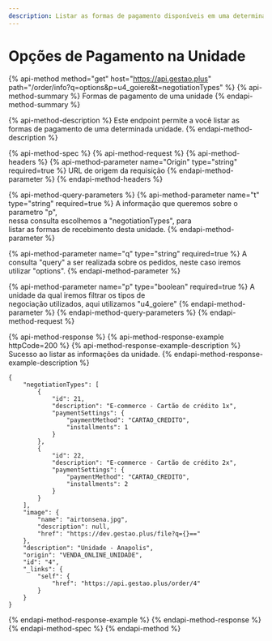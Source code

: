 ```yaml
---
description: Listar as formas de pagamento disponíveis em uma determinada unidade.
---
```


# Opções de Pagamento na Unidade

{% api-method method="get" host="https://api.gestao.plus" path="/order/info?q=options&p=u4\_goiere&t=negotiationTypes" %}
{% api-method-summary %}
Formas de pagamento de uma unidade
{% endapi-method-summary %}

{% api-method-description %}
Este endpoint permite a você listar as formas de pagamento de uma determinada unidade.
{% endapi-method-description %}

{% api-method-spec %}
{% api-method-request %}
{% api-method-headers %}
{% api-method-parameter name="Origin" type="string" required=true %}
URL de origem da requisição
{% endapi-method-parameter %}
{% endapi-method-headers %}

{% api-method-query-parameters %}
{% api-method-parameter name="t" type="string" required=true %}
A informação que queremos sobre o parametro "p",  
nessa consulta escolhemos a "negotiationTypes", para  
listar as formas de recebimento desta unidade.
{% endapi-method-parameter %}

{% api-method-parameter name="q" type="string" required=true %}
A consulta "query" a ser realizada sobre os pedidos, neste caso iremos utilizar "options".
{% endapi-method-parameter %}

{% api-method-parameter name="p" type="boolean" required=true %}
A unidade da qual iremos filtrar os tipos de   
negociação utilizados, aqui utilizamos "u4\_goiere"
{% endapi-method-parameter %}
{% endapi-method-query-parameters %}
{% endapi-method-request %}

{% api-method-response %}
{% api-method-response-example httpCode=200 %}
{% api-method-response-example-description %}
Sucesso ao listar as informações da unidade.
{% endapi-method-response-example-description %}

```
{
    "negotiationTypes": [
        {
            "id": 21,
            "description": "E-commerce - Cartão de crédito 1x",
            "paymentSettings": {
                "paymentMethod": "CARTAO_CREDITO",
                "installments": 1
            }
        },
        {
            "id": 22,
            "description": "E-commerce - Cartão de crédito 2x",
            "paymentSettings": {
                "paymentMethod": "CARTAO_CREDITO",
                "installments": 2
            }
        }
    ],
    "image": {
        "name": "airtonsena.jpg",
        "description": null,
        "href": "https://dev.gestao.plus/file?q={}=="
    },
    "description": "Unidade - Anapolis",
    "origin": "VENDA_ONLINE_UNIDADE",
    "id": "4",
    "_links": {
        "self": {
            "href": "https://api.gestao.plus/order/4"
        }
    }
}
```
{% endapi-method-response-example %}
{% endapi-method-response %}
{% endapi-method-spec %}
{% endapi-method %}



